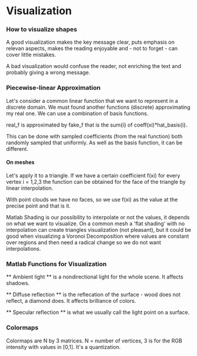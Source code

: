 # Visualization

### How to visualize shapes

A good visualization makes the key message clear, puts emphasis on relevan aspects, makes the reading enjoyable and - not to forget - can cover little mistakes. 

A bad visualization would confuse the reader, not enriching the text and probably giving a wrong message. 

### Piecewise-linear Approximation

Let's consider a common linear function that we want to represent in a discrete domain. We must found another functions (discrete) approximating my real one. We can use a combination of basis functions.

real_f is approximated by fake_f that is the sum{i} of coeff(xi)*hat_basis{i}.

This can be done with sampled coefficients (from the real function) both randomly sampled that uniformly. As well as the basis function, it can be different.

#### On meshes

Let's apply it to a triangle. If we have a certain coefficient f(xi) for every vertex i = 1,2,3 the function can be obtained for the face of the triangle by linear interpolation.

With point clouds we have no faces, so we use f(xi) as the value at the precise point and that is it.

Matlab Shading is our possibility to interpolate or not the values, it depends on what we want to visualize. On a common mesh a 'flat shading' with no interpolation can create triangles visualization (not pleasant), but it could be good when visualizing a Voronoi Decomposition where values are constant over regions and then need a radical change so we do not want interpolations.

### Matlab Functions for Visualization

** Ambient light ** is a nondirectional light for the whole scene. It affects shadows.

** Diffuse reflection ** is the reflecation of the surface - wood does not reflect, a diamond does. It affects brilliance of colors.

** Specular reflection ** is what we usually call the light point on a surface.

### Colormaps

Colormaps are N by 3 matrices. N = number of vertices, 3 is for the RGB intensity with values in [0,1]. It's a quantization. 


